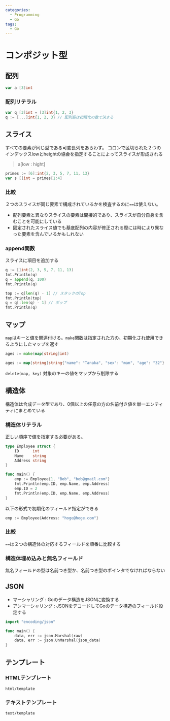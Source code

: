 ```yaml
---
categories:
  - Programming
  - Go
tags:
  - Go
---
```


# コンポジット型

## 配列

```go
var a [3]int
```

### 配列リテラル

```go
var q [3]int = [3]int{1, 2, 3}
q := [...]int{1, 2, 3} // 配列長は初期化の数で決まる
```

## スライス

すべての要素が同じ型である可変長列をあらわす。
コロンで区切られた２つのインデックスlowとheightの協会を指定することによってスライスが形成される

> a[low : hight]

```go
primes := [6]:int{2, 3, 5, 7, 11, 13}
var s []int = primes[1:4]
```

### 比較

２つのスライスが同じ要素で構成されているかを検査するのに`==`は使えない。

- 配列要素と異なりスライスの要素は間接的であり、スライスが自分自身を含むことを可能にしている
- 固定されたスライス値でも基底配列の内容が修正される際には時により異なった要素を含んでいるかもしれない

### append関数

スライスに項目を追加する

```go
q := []int(2, 3, 5, 7, 11, 13)
fmt.Println(q)
q = append(q, 100)
fmt.Println(q)
```

```go
top := q[len(q) - 1] // スタックのTop
fmt.Println(top)
q = q[:len(q) - 1] // ポップ
fmt.Println(q)
```

## マップ

`map`はキーと値を関連付ける。`make`関数は指定された方の、初期化され使用できるようにしたマップを返す

```go
ages := make(map[string]int)
```

```go
ages := map[string]string{"name": "Tanaka", "sex": "man", "age": "32"}
```

`delete(map, key)` 対象のキーの値をマップから削除する

## 構造体

構造体は合成データ型であり、0個以上の任意の方の名前付き値を単一エンティティにまとめている

### 構造体リテラル

正しい順序で値を指定する必要がある。

```go
type Employee struct {
    ID      int
    Name    string
    Address string
}

func main() {
    emp := Employee{1, "Bob", "bob@gmail.com"}
    fmt.Println(emp.ID, emp.Name, emp.Address)
    emp.ID = 2
    fmt.Println(emp.ID, emp.Name, emp.Address)
}
```

以下の形式で初期化のフィールド指定ができる

```go
emp := Employee{Address: "hoge@hoge.com"}
```

### 比較

`==`は２つの構造体の対応するフィールドを順番に比較する

### 構造体埋め込みと無名フィールド

無名フィールドの型は名前つき型か、名前つき型のポインタでなければならない

## JSON

- マーシャリング : Goのデータ構造をJSONに変換する
- アンマーシャリング : JSONをデコードしてGoのデータ構造のフィールド設定する

```go
import "encoding/json"

func main() {
    data, err := json.Marshal(raw)
    data, err := json.UnMarshal(json_data)
}
```

## テンプレート

### HTMLテンプレート

`html/template`

### テキストテンプレート

`text/template`
